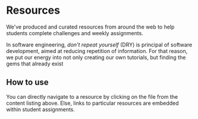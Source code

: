 # Resources

We've produced and curated resources from around the web to help students complete challenges and weekly assignments.

In software engineering, *don't repeat yourself* (DRY) is principal of software development, aimed at reducing repetition of information. For that reason, we put our energy into not only creating our own tutorials, but finding the gems that already exist

## How to use
You can directly navigate to a resource by clicking on the file from the content listing above. Else, links to particular resources are embedded within student assignments.

